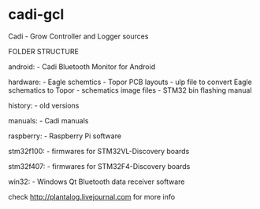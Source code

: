 cadi-gcl
========

Cadi - Grow Controller and Logger sources

FOLDER STRUCTURE

android:
    - Cadi Bluetooth Monitor for Android
    
hardware:
    - Eagle schemtics
    - Topor PCB layouts
    - ulp file to convert Eagle schematics to Topor
    - schematics image files
    - STM32 bin flashing manual
    
history:
    - old versions
    
manuals:
    - Cadi manuals
    
raspberry:
    - Raspberry Pi software
    
stm32f100:
    - firmwares for STM32VL-Discovery boards
    
stm32f407:
    - firmwares for STM32F4-Discovery boards
    
win32:
    - Windows Qt Bluetooth data receiver software

check http://plantalog.livejournal.com for more info
